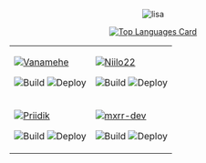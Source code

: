 
<div align="center">
 
<div>  
  
![lisa](https://github.com/mxrr/mxrr/blob/master/christmas.gif)

[![Top Languages Card](https://github-readme-stats.vercel.app/api/top-langs/?username=mxrr&layout=compact&hide=html,css&show_icons=true&theme=tokyonight&langs_count=6)](https://github.com/anuraghazra/github-readme-stats)

  </div>
<table>
<tr>
  
  <td>
    
[![Vanamehe](https://github-readme-stats.vercel.app/api/pin/?username=mxrr&theme=tokyonight&repo=vanamehe-bot)](https://github.com/mxrr/vanamehe-bot)
   
  <div align="center">
   
![Build](https://github.com/mxrr/vanamehe-bot/actions/workflows/build.yml/badge.svg)
![Deploy](https://github.com/mxrr/vanamehe-bot/actions/workflows/deploy.yml/badge.svg)
   
   </div>
  
  </td>
  <td>
  
[![Niilo22](https://github-readme-stats.vercel.app/api/pin/?username=mxrr&theme=tokyonight&repo=niilo22)](https://github.com/mxrr/niilo22)
   
   
   <div align="center">
   
![Build](https://github.com/mxrr/niilo22/actions/workflows/build.yml/badge.svg)
![Deploy](https://github.com/mxrr/niilo22/actions/workflows/deploy.yml/badge.svg)
   
   </div>
  </td>
    
  </tr>
  <tr>
    
    
  <td>
    
[![Priidik](https://github-readme-stats.vercel.app/api/pin/?username=mxrr&theme=tokyonight&repo=priidik-bot)](https://github.com/mxrr/priidik-bot)
   
   
   <div align="center">
   
![Build](https://github.com/mxrr/priidik-bot/actions/workflows/build.yml/badge.svg)
![Deploy](https://github.com/mxrr/priidik-bot/actions/workflows/deploy.yml/badge.svg)
   
   </div>
  
  </td>
  <td>
  
[![mxrr-dev](https://github-readme-stats.vercel.app/api/pin/?username=mxrr&theme=tokyonight&repo=mxrr-dev)](https://github.com/mxrr/mxrr-dev)
   
   
   <div align="center">
   
![Build](https://github.com/mxrr/mxrr-dev/actions/workflows/build.yml/badge.svg)
![Deploy](https://github.com/mxrr/mxrr-dev/actions/workflows/deploy.yml/badge.svg)
   
   </div>
  </td>
    
  </tr>
  </table>

</div>
<!--
**mxrr/mxrr** is a ✨ _special_ ✨ repository because its `README.md` (this file) appears on your GitHub profile.

Here are some ideas to get you started:

- 🔭 I’m currently working on ...
- 🌱 I’m currently learning ...
- 👯 I’m looking to collaborate on ...
- 🤔 I’m looking for help with ...
- 💬 Ask me about ...
- 📫 How to reach me: ...
- 😄 Pronouns: ...
- ⚡ Fun fact: ...
-->
